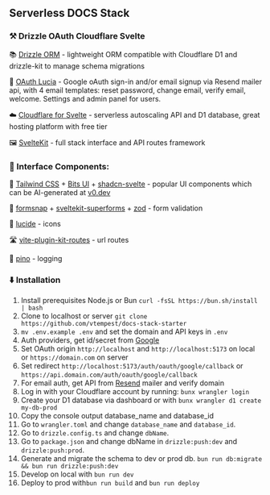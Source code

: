 ##  Serverless DOCS Stack 

### ⚒️ Drizzle OAuth Cloudflare Svelte 

📚 [Drizzle ORM](https://orm.drizzle.team/kit-docs/quick) - lightweight ORM compatible with Cloudflare D1 and drizzle-kit  to manage schema migrations

👤 [OAuth Lucia](https://github.com/lucia-auth/lucia) - Google oAuth sign-in and/or email signup via Resend mailer api, with 4 email templates: reset password, change email, verify email, welcome. Settings and admin panel for users.

☁️ [Cloudflare for Svelte](https://developers.cloudflare.com/pages/framework-guides/deploy-a-svelte-site/) - serverless autoscaling API and D1 database, great hosting platform with free tier

🖼️ [SvelteKit](https://github.com/sveltejs/kit) - full stack interface and API routes framework

### 🧩 Interface Components:

🎨 [Tailwind CSS](https://github.com/tailwindlabs/tailwindcss) + [Bits UI](https://github.com/huntabyte/bits-ui) + [shadcn-svelte](https://github.com/huntabyte/shadcn-svelte) - popular UI components which can be AI-generated at [v0.dev](https://v0.dev)

📝 [formsnap](https://github.com/svecosystem/formsnap) + [sveltekit-superforms](https://github.com/ciscoheat/sveltekit-superforms) + [zod](https://github.com/colinhacks/zod) - form validation

📱 [lucide](https://github.com/lucide-icons/lucide) -  icons

🛣️ [vite-plugin-kit-routes](https://github.com/jycouet/kitql/tree/main/packages/vite-plugin-kit-routes) - url routes

🌲 [pino](https://github.com/pinojs/pino) - logging


### ⬇️ Installation

1. Install prerequisites Node.js or Bun `curl -fsSL https://bun.sh/install | bash`
2. Clone to localhost or server `git clone https://github.com/vtempest/docs-stack-starter`
3. `mv .env.example .env` and set the domain and API keys in `.env` 
4. Auth providers, get id/secret from [Google](https://console.cloud.google.com/apis/credentials) 
5. Set OAuth origin `http://localhost` and `http://localhost:5173` on local or `https://domain.com` on server
6. Set redirect `http://localhost:5173/auth/oauth/google/callback` or `https://api.domain.com/auth/oauth/google/callback`
7. For email auth, get API from [Resend](https://resend.com/api-keys) mailer and verify domain
8. Log in with your Cloudflare account by running: `bunx wrangler login`
9. Create your D1 database via dashboard or with `bunx wrangler d1 create my-db-prod`
10. Copy the console output database_name and database_id
11. Go to `wrangler.toml` and change `database_name` and `database_id`.
12. Go to `drizzle.config.ts` and change `dbName`.
13. Go to `package.json` and change dbName in `drizzle:push:dev` and `drizzle:push:prod`.
14. Generate and migrate the schema to dev or prod db. `bun run db:migrate && bun run drizzle:push:dev`
15. Develop on local with `bun run dev` 
16. Deploy to prod  with`bun run build` and `bun run deploy` 

